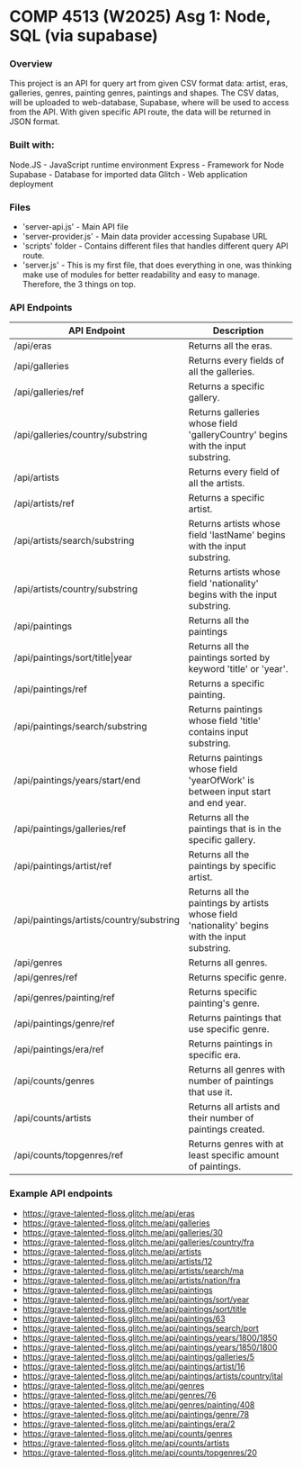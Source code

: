 # COMP 4513 (W2025) Asg 1: Node, SQL (via supabase)

### Overview
This project is an API for query art from given CSV format data: artist, eras, galleries, genres, painting genres, paintings and shapes.
The CSV datas, will be uploaded to web-database, Supabase, where will be used to access from the API. With given specific API route, the data will be returned in JSON format.

### Built with:
Node.JS - JavaScript runtime environment
Express - Framework for Node
Supabase - Database for imported data
Glitch - Web application deployment


### Files
- 'server-api.js' - Main API file
- 'server-provider.js' - Main data provider accessing Supabase URL
- 'scripts' folder - Contains different files that handles different query API route.
- 'server.js' - This is my first file, that does everything in one, was thinking make use of modules for better readability and easy to manage. Therefore, the 3 things on top.


### API Endpoints
|API Endpoint                                           |Description                                                                    |
|-------------------------------------------------------|-------------------------------------------------------------------------------|
|/api/eras                                              |Returns all the eras.                                                          |
|/api/galleries                                         |Returns every fields of all the galleries.                                     |
|/api/galleries/ref                                     |Returns a specific gallery.                                                    |
|/api/galleries/country/substring                       |Returns galleries whose field 'galleryCountry' begins with the input substring.|
|/api/artists                                           |Returns every field of all the artists.                                        |
|/api/artists/ref                                       |Returns a specific artist.                                                     |
|/api/artists/search/substring                          |Returns artists whose field 'lastName' begins with the input substring.        |
|/api/artists/country/substring                         |Returns artists whose field 'nationality' begins with the input substring.     |
|/api/paintings                                         |Returns all the paintings                                                      |
|/api/paintings/sort/title\|year                        |Returns all the paintings sorted by keyword 'title' or 'year'.                 |
|/api/paintings/ref                                     |Returns a specific painting.                                                   |
|/api/paintings/search/substring                        |Returns paintings whose field 'title' contains input substring.                |
|/api/paintings/years/start/end                         |Returns paintings whose field 'yearOfWork' is between input start and end year.|
|/api/paintings/galleries/ref                           |Returns all the paintings that is in the specific gallery.                     |
|/api/paintings/artist/ref                              |Returns all the paintings by specific artist.                                  |
|/api/paintings/artists/country/substring               |Returns all the paintings by artists whose field 'nationality' begins with the input substring. |
|/api/genres                                            |Returns all genres.                                                            |
|/api/genres/ref                                        |Returns specific genre.                                                        |
|/api/genres/painting/ref                               |Returns specific painting's genre.                                             |
|/api/paintings/genre/ref                               |Returns paintings that use specific genre.                                     |
|/api/paintings/era/ref                                 |Returns paintings in specific era.                                             |
|/api/counts/genres                                     |Returns all genres with number of paintings that use it.                       |
|/api/counts/artists                                    |Returns all artists and their number of paintings created.                     |
|/api/counts/topgenres/ref                              |Returns genres with at least specific amount of paintings.                     |



### Example API endpoints
- https://grave-talented-floss.glitch.me/api/eras
- https://grave-talented-floss.glitch.me/api/galleries
- https://grave-talented-floss.glitch.me/api/galleries/30
- https://grave-talented-floss.glitch.me/api/galleries/country/fra
- https://grave-talented-floss.glitch.me/api/artists
- https://grave-talented-floss.glitch.me/api/artists/12
- https://grave-talented-floss.glitch.me/api/artists/search/ma
- https://grave-talented-floss.glitch.me/api/artists/nation/fra
- https://grave-talented-floss.glitch.me/api/paintings
- https://grave-talented-floss.glitch.me/api/paintings/sort/year
- https://grave-talented-floss.glitch.me/api/paintings/sort/title
- https://grave-talented-floss.glitch.me/api/paintings/63
- https://grave-talented-floss.glitch.me/api/paintings/search/port
- https://grave-talented-floss.glitch.me/api/paintings/years/1800/1850
- https://grave-talented-floss.glitch.me/api/paintings/years/1850/1800
- https://grave-talented-floss.glitch.me/api/paintings/galleries/5
- https://grave-talented-floss.glitch.me/api/paintings/artist/16
- https://grave-talented-floss.glitch.me/api/paintings/artists/country/ital
- https://grave-talented-floss.glitch.me/api/genres
- https://grave-talented-floss.glitch.me/api/genres/76
- https://grave-talented-floss.glitch.me/api/genres/painting/408
- https://grave-talented-floss.glitch.me/api/paintings/genre/78
- https://grave-talented-floss.glitch.me/api/paintings/era/2
- https://grave-talented-floss.glitch.me/api/counts/genres
- https://grave-talented-floss.glitch.me/api/counts/artists
- https://grave-talented-floss.glitch.me/api/counts/topgenres/20